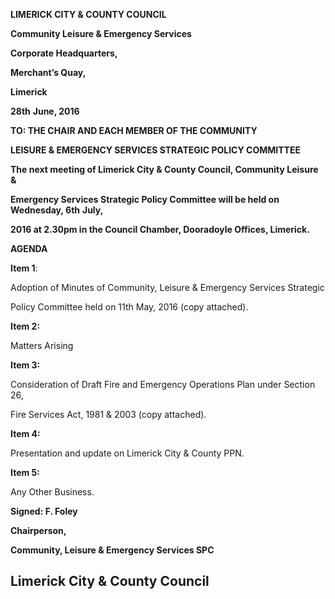 **LIMERICK CITY & COUNTY COUNCIL**

**Community Leisure & Emergency Services**

**Corporate Headquarters,**

**Merchant’s Quay,**

**Limerick**

**28th** **June, 2016**

**TO: THE CHAIR AND EACH MEMBER OF THE COMMUNITY**

**LEISURE & EMERGENCY SERVICES STRATEGIC POLICY COMMITTEE**

**The next meeting of Limerick City & County Council, Community Leisure &**

**Emergency Services Strategic Policy Committee will be held on Wednesday, 6th** **July,**

**2016 at 2.30pm in the Council Chamber, Dooradoyle Offices, Limerick.**

**AGENDA**

**Item 1**:

Adoption of Minutes of Community, Leisure & Emergency Services Strategic

Policy Committee held on 11th May, 2016 (copy attached).

**Item 2:**

Matters Arising

**Item 3:**

Consideration of Draft Fire and Emergency Operations Plan under Section 26,

Fire Services Act, 1981 & 2003 (copy attached).

**Item 4:**

Presentation and update on Limerick City & County PPN.

**Item 5:**

Any Other Business.

**Signed: F. Foley**

**Chairperson,**

**Community, Leisure & Emergency Services SPC**

**Limerick City & County Council**
---
